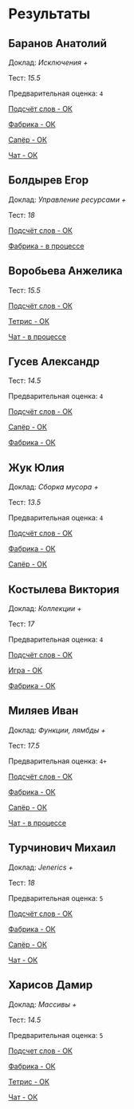 # Результаты

## Баранов Анатолий

Доклад: *Исключения +*

Тест: *15.5*

Предварительная оценка: `4`

[Подсчёт слов - ОК](/2017.java/results/baranov/)

[Фабрика - ОК](/2017.java/results/baranov/#2)

[Сапёр - ОК](/2017.java/results/baranov/#2)

[Чат - ОК](/2017.java/results/baranov/#3)

## Болдырев Егор

Доклад: *Управление ресурсами +*

Тест: *18*

[Подсчёт слов - ОК](/2017.java/results/boldyrev/)

[Фабрика - в процессе](/2017.java/results/boldyrev/#2)

## Воробьева Анжелика

Тест: *15.5*

[Подсчёт слов - ОК](/2017.java/results/vorobyeva/)

[Тетрис - ОК](/2017.java/results/vorobyeva/#2)

[Чат - в процессе](/2017.java/results/vorobyeva/#3)

## Гусев Александр

Тест: *14.5*

Предварительная оценка: `4`

[Подсчёт слов - ОК](/2017.java/results/gusev/)

[Сапёр - ОК](/2017.java/results/gusev/#2)

[Фабрика - ОК](/2017.java/results/gusev/#3)

## Жук Юлия

Доклад: *Сборка мусора +*

Тест: *13.5*

Предварительная оценка: `4`

[Подсчёт слов - ОК](/2017.java/results/zhuk/)

[Фабрика - ОК](/2017.java/results/zhuk/#2)

[Сапёр - ОК](/2017.java/results/zhuk/#3)

## Костылева Виктория

Доклад: *Коллекции +*

Тест: *17*

Предварительная оценка: `4`

[Подсчёт слов - ОК](/2017.java/results/kostyleva/)

[Игра - ОК](/2017.java/results/kostyleva/#2)

[Фабрика - ОК](/2017.java/results/kostyleva/#3)

## Миляев Иван

Доклад: *Функции, лямбды +*

Тест: *17.5*

Предварительная оценка: `4+`

[Подсчёт слов - ОК](/2017.java/results/milyaev/)

[Фабрика - ОК](/2017.java/results/milyaev/#2)

[Сапёр - ОК](/2017.java/results/milyaev/#3)

[Чат - в процессе](/2017.java/results/milyaev/#4)

## Турчинович Михаил

Доклад: *Jenerics +*

Тест: *18*

Предварительная оценка: `5`

[Подсчёт слов - ОК](/2017.java/results/turchinovich/)

[Фабрика - ОК](/2017.java/results/turchinovich/#2)

[Сапёр - ОК](/2017.java/results/turchinovich/#3)

[Чат - ОК](/2017.java/results/turchinovich/#4)


## Харисов Дамир

Доклад: *Массивы +*

Тест: *14.5*

Предварительная оценка: `5`

[Подсчет слов - ОК](/2017.java/results/kharisov/)

[Фабрика - ОК](/2017.java/results/kharisov/#2)

[Тетрис - ОК](/2017.java/results/kharisov/#3)

[Чат - ОК](/2017.java/results/kharisov/#4)
